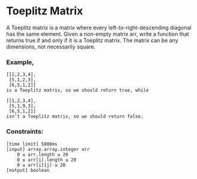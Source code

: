 # Toeplitz Matrix
A Toeplitz matrix is a matrix where every left-to-right-descending diagonal has the same element. Given a non-empty matrix arr, write a function that returns true if and only if it is a Toeplitz matrix. The matrix can be any dimensions, not necessarily square.

### Example,
```
[[1,2,3,4],
 [5,1,2,3],
 [6,5,1,2]]
is a Toeplitz matrix, so we should return true, while

[[1,2,3,4],
 [5,1,9,3],
 [6,5,1,2]]
isn’t a Toeplitz matrix, so we should return false.
```

### Constraints:
```
[time limit] 5000ms
[input] array.array.integer arr
    0 ≤ arr.length ≤ 20
    0 ≤ arr[i].length ≤ 20
    0 ≤ arr[i][j] ≤ 20
[output] boolean
```